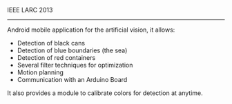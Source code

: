 IEEE LARC 2013 
_________________________

Android mobile application for the artificial vision, it allows:
* Detection of black cans
* Detection of blue boundaries (the sea)
* Detection of red containers
* Several filter techniques for optimization
* Motion planning 
* Communication with an Arduino Board 

It also provides a module to calibrate colors for detection at anytime. 
